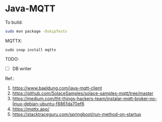 # Java-MQTT

To build:
```sh
sudo mvn package -DskipTests
```

MQTTX:
```shell
sudo snap install mqttx
```

TODO:

- [ ] DB writer

Ref.:

1. https://www.baeldung.com/java-mqtt-client
2. https://github.com/SolaceSamples/solace-samples-mqtt/tree/master
3. https://medium.com/tht-things-hackers-team/instalar-mqtt-broker-no-linux-debian-ubuntu-f8861da70ef6
4. https://mqttx.app/
5. https://stacktraceguru.com/springboot/run-method-on-startup